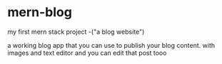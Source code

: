 # mern-blog
my first mern stack project -("a blog website")


a working blog app that you can use to publish your blog content.
with images and text editor and you can edit that post tooo
